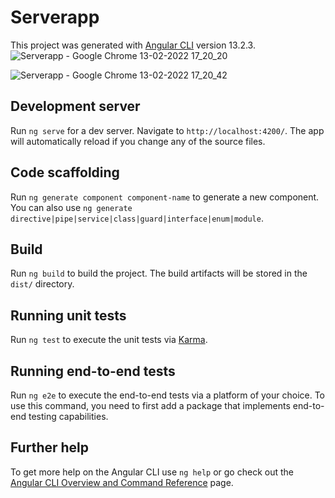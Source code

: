 # Serverapp

This project was generated with [Angular CLI](https://github.com/angular/angular-cli) version 13.2.3.
![Serverapp - Google Chrome 13-02-2022 17_20_20](https://user-images.githubusercontent.com/63459370/153751745-ff4b4ca0-7998-407a-8e6b-152064598f17.png)

![Serverapp - Google Chrome 13-02-2022 17_20_42](https://user-images.githubusercontent.com/63459370/153751748-45826fa6-6e0e-483e-85d7-ac9724accf60.png)

## Development server

Run `ng serve` for a dev server. Navigate to `http://localhost:4200/`. The app will automatically reload if you change any of the source files.

## Code scaffolding

Run `ng generate component component-name` to generate a new component. You can also use `ng generate directive|pipe|service|class|guard|interface|enum|module`.

## Build

Run `ng build` to build the project. The build artifacts will be stored in the `dist/` directory.

## Running unit tests

Run `ng test` to execute the unit tests via [Karma](https://karma-runner.github.io).

## Running end-to-end tests

Run `ng e2e` to execute the end-to-end tests via a platform of your choice. To use this command, you need to first add a package that implements end-to-end testing capabilities.

## Further help

To get more help on the Angular CLI use `ng help` or go check out the [Angular CLI Overview and Command Reference](https://angular.io/cli) page.
